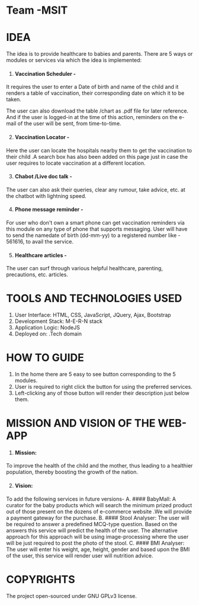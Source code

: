 # Team -MSIT
# IDEA

The idea is to provide healthcare to babies and parents. There are 5 ways or modules or services via which the idea is implemented:

1. #### Vaccination Scheduler - 

It requires the user to enter a Date of birth and name of the child and it renders a table of vaccination, their corresponding date on which it to be taken.

The user can also download the table /chart as .pdf file for later reference. And if the user is logged-in at the time of this action, reminders on the e-mail of the user will be sent, from time-to-time.

2. #### Vaccination Locator - 

Here the user can locate the hospitals nearby them to get the vaccination to their child .A search box has also been added on this page just in case the user requires to locate vaccination at a different location.

3. #### Chabot /Live doc talk - 
The user can also ask their queries, clear any rumour, take advice, etc. at the chatbot with lightning speed.

4. #### Phone message reminder - 
For user who don't own a smart phone can get vaccination reminders via this module on any type of phone that supports messaging. User will have to send the name<space>date of birth (dd-mm-yy) to a registered number like - 561616, to avail the service.

5. #### Healthcare articles -
The user can surf through various helpful healthcare, parenting, precautions, etc. articles.

# TOOLS AND TECHNOLOGIES USED

1. User Interface: HTML, CSS, JavaScript, JQuery, Ajax, Bootstrap
2. Development Stack: M-E-R-N stack
3. Application Logic: NodeJS
4. Deployed on: .Tech domain

# HOW TO GUIDE

1. In the home there are 5 easy to see button corresponding to the 5 modules.
2. User is required to right click the button for using the preferred services.
3. Left-clicking any of those button will render their description just below them.

# MISSION AND VISION OF THE WEB-APP

1. #### Mission: 
To improve the health of the child and the mother, thus leading to a healthier population, thereby boosting the growth of the nation.

2. #### Vision: 
To add the following services in future versions-
    A. #### BabyMall: 
    A curator for the baby products which will search the minimum prized product out of those present on the dozens        of e-commerce website .We will provide a payment gateway for the purchase.
    B. #### Stool Analyser: 
    The user will be required to answer a predefined MCQ-type question. Based on the answers this service will predict the health of the user. The alternative approach for this approach will be using image-processing where the user will be just required to post the photo of the stool.
    C. #### BMI Analyser: 
    The user will enter his weight, age, height, gender and based upon the BMI of the user, this service will render user will nutrition advice.
# COPYRIGHTS
The project open-sourced under GNU GPLv3 license.

